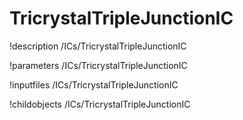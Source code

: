 <!-- MOOSE Documentation Stub: Remove this when content is added. -->

# TricrystalTripleJunctionIC
!description /ICs/TricrystalTripleJunctionIC

!parameters /ICs/TricrystalTripleJunctionIC

!inputfiles /ICs/TricrystalTripleJunctionIC

!childobjects /ICs/TricrystalTripleJunctionIC

